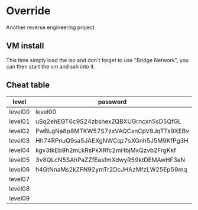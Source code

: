 # Override

Another reverse engineering project

## VM install

This time simply load the iso and don't forget to use "Bridge Network", you can then start the vm and ssh into it.

## Cheat table

|   level   |                  password                |
|-----------|------------------------------------------|
|  level00  |                 level00                  |
|  level01  | uSq2ehEGT6c9S24zbshexZQBXUGrncxn5sD5QfGL |
|  level02  | PwBLgNa8p8MTKW57S7zxVAQCxnCpV8JqTTs9XEBv |
|  level03  | Hh74RPnuQ9sa5JAEXgNWCqz7sXGnh5J5M9KfPg3H |
|  level04  | kgv3tkEb9h2mLkRsPkXRfc2mHbjMxQzvb2FrgKkf |
|  level05  | 3v8QLcN5SAhPaZZfEasfmXdwyR59ktDEMAwHF3aN |
|  level06  | h4GtNnaMs2kZFN92ymTr2DcJHAzMfzLW25Ep59mq |
|  level07  |                                          |
|  level08  |                                          |
|  level09  |                                          |
